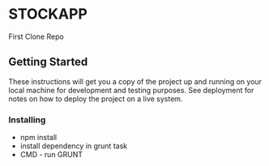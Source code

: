 # STOCKAPP
First Clone Repo
## Getting Started
These instructions will get you a copy of the project up and running on your local machine for development and testing purposes. See deployment for notes on how to deploy the project on a live system.
### Installing
* npm install
* install dependency in grunt task
* CMD - run GRUNT
